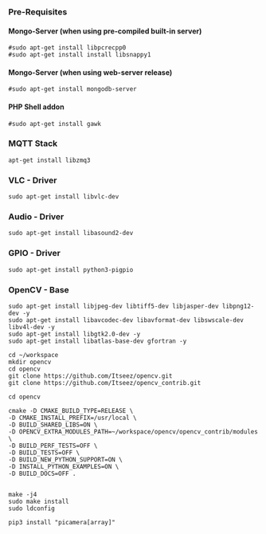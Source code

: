 ### Pre-Requisites

#### Mongo-Server (when using pre-compiled built-in server)

    #sudo apt-get install libpcrecpp0
    #sudo apt-get install install libsnappy1
    
#### Mongo-Server (when using web-server release)

    #sudo apt-get install mongodb-server
    

#### PHP Shell addon 
    
    #sudo apt-get install gawk
    

### MQTT Stack

    apt-get install libzmq3


### VLC - Driver

    sudo apt-get install libvlc-dev

### Audio - Driver
    sudo apt-get install libasound2-dev


### GPIO - Driver
    
    sudo apt-get install python3-pigpio

### OpenCV - Base 

    sudo apt-get install libjpeg-dev libtiff5-dev libjasper-dev libpng12-dev -y
    sudo apt-get install libavcodec-dev libavformat-dev libswscale-dev libv4l-dev -y
    sudo apt-get install libgtk2.0-dev -y
    sudo apt-get install libatlas-base-dev gfortran -y
    
    cd ~/workspace
    mkdir opencv
    cd opencv
    git clone https://github.com/Itseez/opencv.git
    git clone https://github.com/Itseez/opencv_contrib.git
    
    cd opencv
    
    cmake -D CMAKE_BUILD_TYPE=RELEASE \
    -D CMAKE_INSTALL_PREFIX=/usr/local \
    -D BUILD_SHARED_LIBS=ON \
    -D OPENCV_EXTRA_MODULES_PATH=~/workspace/opencv/opencv_contrib/modules \
    -D BUILD_PERF_TESTS=OFF \
    -D BUILD_TESTS=OFF \
    -D BUILD_NEW_PYTHON_SUPPORT=ON \
    -D INSTALL_PYTHON_EXAMPLES=ON \
    -D BUILD_DOCS=OFF .
    
    
    make -j4
    sudo make install
    sudo ldconfig
    
    pip3 install "picamera[array]"

